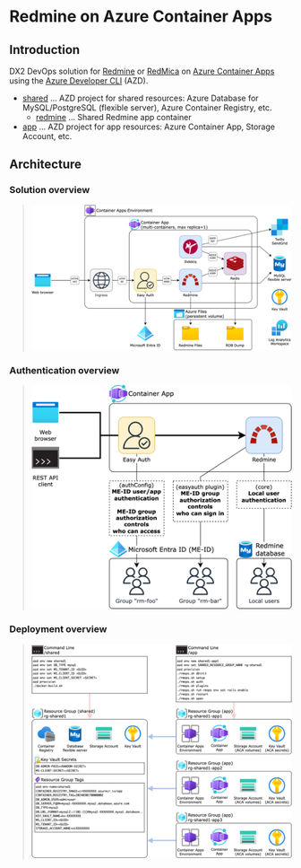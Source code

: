 # Redmine on Azure Container Apps

## Introduction

DX2 DevOps solution for [Redmine] or [RedMica] on [Azure Container Apps][ACA] using the [Azure Developer CLI][AZD] (AZD).

- [shared](shared) ... AZD project for shared resources: Azure Database for MySQL/PostgreSQL (flexible server), Azure Container Registry, etc.
  - [redmine](shared/redmine) ... Shared Redmine app container
- [app](app) ... AZD project for app resources: Azure Container App, Storage Account, etc.

[Redmine]: https://github.com/redmine/redmine
[RedMica]: https://github.com/redmica/redmica
[ACA]: https://learn.microsoft.com/en-us/azure/container-apps/overview
[AZD]: https://learn.microsoft.com/en-us/azure/developer/azure-developer-cli/overview

## Architecture

### Solution overview

> ![](doc/assets/solution-diagram.png)

### Authentication overview

> ![](doc/assets/auth-diagram.png)

### Deployment overview

> ![](doc/assets/deployment-diagram.png)
